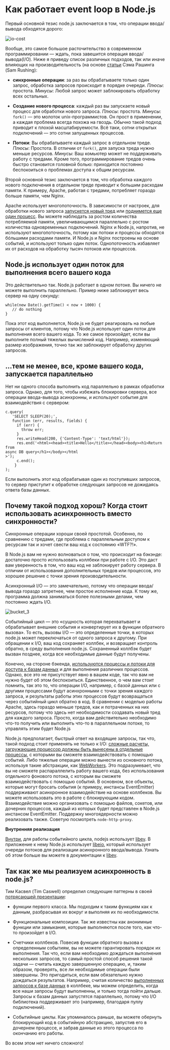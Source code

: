 # Как работает event loop в Node.js

Первый основной тезис node.js заключается в том, что операции ввода/вывода
обходятся дорого:

﻿![][1]

Вообще, это самое большое расточительство в современном программировании — 
ждать, пока завешится операция ввода/вывода(I/O). Ниже я приведу список различных 
подходов, так или иначе влияющих на производительность 
(на основе [статьи][2] Сэма Рашинга (Sam Rushing):

*   **синхронные операции**: за раз вы обрабатываете только один запрос, 
    обработка запросов происходит в порядке очереди.
    *Плюсы*: простота.
    *Минусы*: Любой запрос может заблокировать обработку всех остальных.

*   **Создание нового процесса**: каждый раз вы запускаете новый процесс 
    для обработки нового запроса.
    *Плюсы*: простота.
    *Минусы*: `fork()` — это молоток unix-программистов. Он прост в применении, 
    а каждая проблема всегда похожа на гвоздь. Обычно такой подход приводит 
    к плохой масштабируемости. Всё таки, сотни открытых подключений — это сотни 
    запущенных процессов.

*   **Потоки**: Вы обрабатываете каждый запрос в отдельном треде.
    *Плюсы*: Простота. В отличии от `fork()`, для запуска треда нужно меньше
    ресурсов.
    *Минусы*: Ваш комьютер может не поддерживать работу с тредами. Кроме того, 
    программирование тредов очень быстро становится головной болью: приходится
    постоянно беспокоиться о проблемах доступа к общим ресурсам.

Второй основной тезис заключается в том, что обработка каждого нового 
подключения в отдельном треде приводит к большим расходам памяти. К примеру, 
Apache, работая с тредами, потребляет гораздо больше памяти, чем Nginx.

Apache использует многопоточность. В зависимости от настроек, для обработки 
нового запроса [запускется новый тред][3] или [поднимется еще один процесс][4]. 
Вы можете наблюдать за ростом количества потребляемой памяти, увеличивающимся 
параллельно с ростом количества одновременных подключений. Nginx и Node.js, 
напротив, не используют многопоточность, потому как потоки и процессы обходятся 
бóльшими расходами памяти. И Node.js и Nginx построены на основе событий, 
и используют только один поток. Однопоточность избавляет их от расходов 
на обработку тысяч потоков или процессов.


## **Node.js использует один поток для выполнения всего вашего кода**

Это действительно так. Node.js работает в одном потоке. Вы ничего не можете
выполнить параллельно. Пример ниже заблокирует весь сервер на одну секунду:

    while(new Date().getTime() < now + 1000) {  
       // do nothing  
    }

Пока этот код выполняется, Node.js не будет реагировать на любые запросы
от клиентов, потому что Node.js использует один поток для выполнения всего 
вашего кода. То же самое произойдет, если вы выполните полный тяжелых вычислений
код. Например, изменяющий размер изображения, точно так же заблокирует
обработку других запросов. 


## **…тем не менее, все, кроме вашего кода, запускается параллельно**

Нет ни одного способа выполнить код параллельно в рамках обработки запроса. 
Однако, для того, чтобы избежать блокировки сервера, все операции ввода-вывода 
асинхронны, и используют события для взаимодействия с сервером:

    c.query(  
       'SELECT SLEEP(20);',  
       function (err, results, fields) {  
         if (err) {  
           throw err;  
         }  
         res.writeHead(200, {'Content-Type': 'text/html'});  
         res.end('<html><head><title>Hello</title></head><body><h1>Return from
    async DB query</h1></body></html
    >');  
         c.end();  
        }  
    ); 

Если выполнить этот код обрабатывая один из поступивших запросов, то сервер
приступит к обработке следующих запросов не дожидаясь ответа базы данных.


## Почему такой подход хорош? Когда стоит использовать асинхронность вместо синхронности?

Синхронные операции хороши своей простотой. Особенно, по сравнению с тредами,
где проблема с параллельным доступом к ресурсам так и хочет свести ваш код
к состоянию «WTF?!».

В Node.js вам не нужно волноваться о том, что происходит на бэкэнде: достаточно
просто использовать коллбеки при работе с I/O. Это даст вам уверенность в том, 
что ваш код не заблокирует работу сервера. В отличии от использования 
дополнительных тредов или процессов, это хорошее решение с точки зрения 
производительности.

Асинхронный I/O — это замечательно, потому что операции ввода/вывода гораздо
затретнее, чем простое исполнение кода. К тому же, программа должна заниматься
более полезными делами, чем постоянно ждать I/O.

![][10]

Событийный цикл — это «сущность которая перехватывает и обрабатывает внешние 
события и конвертирует их в функции обратного вызова». То есть, вызовы I/O — это
определенные точки, в которых node.js может переключаться от одного запроса 
к другому. При обращении к I/O, ваш код сохраняет коллбек, и возвращает контроль 
обратно, в среду выполнения node.js. Сохраненный коллбэк будет вызван позднее, 
когда все необходимые данные будут получены.

Конечно, на стороне бэкенда, [используются процессы и потоки для доступа к базам данных][11]
и для выполнения различних процессов. Однако, все это не присутствует явно в 
вашем коде, так что вам не нужно будет об этом беспокоиться. Единственное, о чем
вам стоит помнить, так это то, что операции I/O, например, с базой данных или 
с другими процессами будут асинхронными с точки зрения каждого запроса, и 
результаты работы этих процессов будут возвращаться через событийный цикл 
обратно в код. В сравнении с моделью работы Apache, здесь гораздо меньше тредов, 
как и потраченных на них ресурсов, потому что здесь нет необходимости создавать
новый тред для каждого запроса. Просто, когда вам действительно необходимо 
что-то получить или выполнить что-то в параллельном потоке, то управлять этим
будет Node.js 

Node.js предполагает, быстрый ответ на входящие запросы, так что, такой подход 
стоит применять не только к I/O: [сложные расчеты, загружающие процессор должны быть
вынесены в отдельные процессы][12], с которыми вы сможете взаимодействовать 
с помощью событий. Либо тяжелые операции можно вынести из основного потока, 
используя такие абстракции, как [WebWorkers][13]. Это подразумевает, что вы 
не сможете распараллелить работу вашего кода, без использования отдельного 
фонового потока, с которым вы сможете взаимодействовать с помощью событий. 
В основном, все объекты, которые могут бросать события (к примеру, инстансы 
EventEmitter) поддерживают асинхронное взаимодействие на основе коллбеков. 
Вы можете использовать это в работе с блокирующим кодом. Взаимодействие можно 
организовать с помощью файлов, сокетов, или дочерних процессов, каждый 
из которых будет представлен в Node.js инстансом EventEmitter. Поддержку 
многоядерности можно реализовать также. Советую посмотреть `node-http-proxy`.

**Внутренняя реализация**

[Внутри][15], для работы событийного цикла, nodejs использует [libev][16].
В приложение к нему Node.js использует [libeio][17], который использует очереди
потоков для реализации асинхронного ввода/вывода. Узнать об этом больше вы 
можете в документации к [libev][18].


## Так как же мы реализуем асинхронность в node.js?

Тим Касвел (Tim Caswell) определил следующие паттерны в своей [потрясающей презентации][19]:

*   функции первого класса. Мы подходим к таким функциям как к данным, 
    разбрасывая их вокруг и выполняя их по необходимости.

*   Функциональные композиции. Так же известны как анонимные функции или замыкания, 
    которые выполняются после того, как что-то произойдет в I/O.

*   Счетчики коллбеков. Повесив функции обратного вызова к определенным событиям,
    вы не можете гарантировать порядок их выполнения. Так что, если вам необходимо
    дождаться выполнения нескольких запросов, то самый простой способ решения
    такой задачи — считать каждую завершенную операцию, и, таким образом, 
    проверять, все ли необходимые операции были завершены. Это пригодиться, если вам
    обязательно нужно дождаться результатов. Например, считая количество 
    [выполненных запросов к базе данных][20] в коллбеке, мы можем определить,
    когда все наши запросы будут выполненны, и только тогда пойти дальше. 
    Запросы к базам данных запустятся параллельно, потому что I/O библиотека
    поддерживает это (например, благодаря пуллу подключений).

*   Событийные циклы. Как упоминалось раньше, вы можете обернуть блокирующий код
    в событийную абстракцию, запустив его в дочернем процессе, и забрав данные 
    из этого процесса по окончанию его работы.

Во всем этом нет ничего сложного!

 [1]: img/io-cost.png "io-cost"
 [2]: http://www.nightmare.com/medusa/async_sockets.html
 [3]: http://httpd.apache.org/docs/2.0/mod/worker.html
 [4]: http://httpd.apache.org/docs/2.0/mod/prefork.html
 [10]: img/bucket_3.gif "bucket_3"

 [11]: http://stackoverflow.com/questions/3629784/how-is-node-js-inherently-faster-when-it-still-relies-on-threads-internally
 [12]: http://stackoverflow.com/questions/3491811/node-js-and-cpu-intensive-requests
 [13]: http://blog.std.in/2010/07/08/nodejs-webworker-design/
 [14]: http://developer.yahoo.com/blogs/ydn/posts/2010/07/multicore_http_server_with_nodejs/
 [15]: https://github.com/ry/node/tree/master/deps
 [16]: http://software.schmorp.de/pkg/libev.html
 [17]: http://software.schmorp.de/pkg/libeio.html
 [18]: http://pod.tst.eu/http://cvs.schmorp.de/libev/ev.pod
 [19]: http://creationix.com/jsconf.pdf
 [20]: http://stackoverflow.com/questions/4631774/coordinating-parallel-execution-in-node-js
